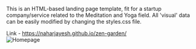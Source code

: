 This is an HTML-based landing page template, fit for a startup company/service related to the Meditation and Yoga field. All 'visual' data can be easily modified by changing the styles.css file.

Link - https://naharjayesh.github.io/zen-garden/
<br/>
![Homepage](https://user-images.githubusercontent.com/48160172/146751343-e1dbe2d2-76a4-4f8e-a6c3-7a96632afe14.png)
